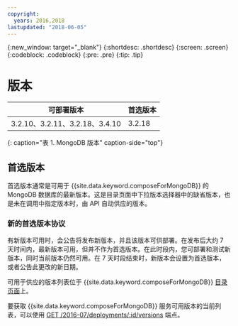 ```yaml
---
copyright:
  years: 2016,2018
lastupdated: "2018-06-05"
---
```


{:new_window: target="_blank"}
{:shortdesc: .shortdesc}
{:screen: .screen}
{:codeblock: .codeblock}
{:pre: .pre}
{:tip: .tip}

# 版本

可部署版本|首选版本
----------|-----------
3.2.10、3.2.11、3.2.18、3.4.10|3.2.18
{: caption="表 1. MongoDB 版本" caption-side="top"}

## 首选版本

首选版本通常是可用于 {{site.data.keyword.composeForMongoDB}} 的 MongoDB 数据库的最新版本。这是目录页面中下拉版本选择器中的缺省版本，也是未在调用中指定版本时，由 API 自动供应的版本。

### 新的首选版本协议

有新版本可用时，会公告将发布新版本，并且该版本可供部署。在发布后大约 7 天时间内，最新版本可用，但并不作为首选版本。在此时段内，您可部署和测试新版本，同时当前版本仍然可用。在 7 天时段结束时，新版本会设置为首选版本，或者公告此更改的新日期。

可用于供应的版本列表位于 {{site.data.keyword.composeForMongoDB}} [目录页面](https://console.{DomainName}/catalog/services/compose-for-mongodb)上。

要获取 {{site.data.keyword.composeForMongoDB}} 服务可用版本的当前列表，可以使用 [GET /2016-07/deployments/:id/versions](https://apidocs.compose.com/v1.0/reference#2016-07-get-deployments-versions) 端点。
